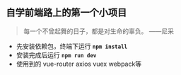 
## 自学前端路上的第一个小项目

> 每一个不曾起舞的日子，都是对生命的辜负。     ——尼采

 - 先安装依赖包，终端下运行 **`npm install`**
 - 安装完成后运行 **`npm run dev`** 
 - 使用到的 vue-router axios vuex webpack等


